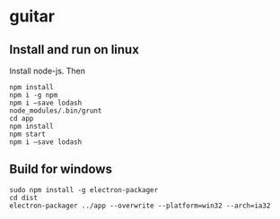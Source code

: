 # guitar

## Install and run on linux
Install node-js. Then
```
npm install
npm i -g npm
npm i —save lodash
node_modules/.bin/grunt
cd app
npm install
npm start
npm i —save lodash
```

## Build for windows
```
sudo npm install -g electron-packager
cd dist
electron-packager ../app --overwrite --platform=win32 --arch=ia32
```
